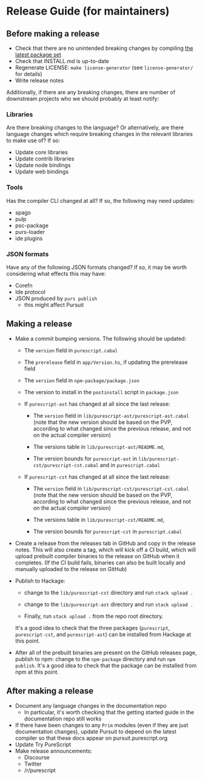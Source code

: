 # Release Guide (for maintainers)

## Before making a release

- Check that there are no unintended breaking changes by compiling [the latest package set](https://github.com/purescript/package-sets/releases/latest)
- Check that INSTALL.md is up-to-date
- Regenerate LICENSE: `make license-generator` (see `license-generator/` for
  details)
- Write release notes

Additionally, if there are any breaking changes, there are number of downstream
projects who we should probably at least notify:

### Libraries

Are there breaking changes to the language? Or alternatively, are there
language changes which require breaking changes in the relevant libraries to
make use of? If so:

- Update core libraries
- Update contrib libraries
- Update node bindings
- Update web bindings

### Tools

Has the compiler CLI changed at all? If so, the following may need updates:

- spago
- pulp
- psc-package
- purs-loader
- ide plugins

### JSON formats

Have any of the following JSON formats changed? If so, it may be worth
considering what effects this may have:

- Corefn
- Ide protocol
- JSON produced by `purs publish`
  - this might affect Pursuit

## Making a release

- Make a commit bumping versions. The following should be updated:

  - The `version` field in `purescript.cabal`

  - The `prerelease` field in `app/Version.hs`, if updating the prerelease
    field

  - The `version` field in `npm-package/package.json`

  - The version to install in the `postinstall` script in `package.json`

  - If `purescript-ast` has changed at all since the last release:

      - The `version` field in `lib/purescript-ast/purescript-ast.cabal` (note
        that the new version should be based on the PVP, according to what
        changed since the previous release, and not on the actual compiler
        version)

      - The versions table in `lib/purescript-ast/README.md`,

      - The version bounds for `purescript-ast` in
        `lib/purescript-cst/purescript-cst.cabal` and in `purescript.cabal`

  - If `purescript-cst` has changed at all since the last release:

      - The `version` field in `lib/purescript-cst/purescript-cst.cabal` (note
        that the new version should be based on the PVP, according to what
        changed since the previous release, and not on the actual compiler
        version)

      - The versions table in `lib/purescript-cst/README.md`,

      - The version bounds for `purescript-cst` in `purescript.cabal`

- Create a release from the releases tab in GitHub and copy in the release
  notes. This will also create a tag, which will kick off a CI build, which
  will upload prebuilt compiler binaries to the release on GitHub when it
  completes. (If the CI build fails, binaries can also be built locally and
  manually uploaded to the release on GitHub)

- Publish to Hackage:

  - change to the `lib/purescript-cst` directory and run `stack upload .`

  - change to the `lib/purescript-ast` directory and run `stack upload .`

  - Finally, run `stack upload .` from the repo root directory.

  It's a good idea to check that the three packages (`purescript`,
  `purescript-cst`, and `purescript-ast`) can be installed from Hackage at this
  point.

- After all of the prebuilt binaries are present on the GitHub releases page,
  publish to npm: change to the `npm-package` directory and run `npm publish`.
  It's a good idea to check that the package can be installed from npm at this
  point.

## After making a release

- Document any language changes in the documentation repo
  - In particular, it's worth checking that the getting started guide in the
    documentation repo still works
- If there have been changes to any `Prim` modules (even if they are just
  documentation changes), update Pursuit to depend on the latest compiler so
  that these docs appear on pursuit.purescript.org
- Update Try PureScript
- Make release announcements:
  - Discourse
  - Twitter
  - /r/purescript
